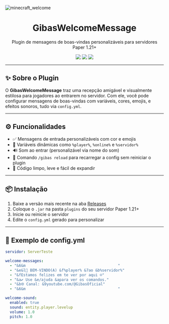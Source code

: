 ![minecraft_welcome](https://github.com/user-attachments/assets/8fccb0ea-812e-474a-be70-f2bbaab94b77)

<h1 align="center">GibasWelcomeMessage</h1>
<p align="center">
  Plugin de mensagens de boas-vindas personalizáveis para servidores Paper 1.21+
</p>

<p align="center">
  <img src="https://img.shields.io/badge/Minecraft-1.21%2B-blue?style=for-the-badge&logo=minecraft" />
  <img src="https://img.shields.io/badge/Java-21+-orange?style=for-the-badge&logo=openjdk" />
  <img src="https://img.shields.io/badge/API-Paper%20%2F%20Spigot-yellow?style=for-the-badge" />
</p>

---

## ✨ Sobre o Plugin

O **GibasWelcomeMessage** traz uma recepção amigável e visualmente estilosa para jogadores ao entrarem no servidor. Com ele, você pode configurar mensagens de boas-vindas com variáveis, cores, emojis, e efeitos sonoros, tudo via `config.yml`.

---

## ⚙️ Funcionalidades

- ✅ Mensagens de entrada personalizáveis com cor e emojis
- 🔁 Variáveis dinâmicas como `%player%`, `%online%` e `%servidor%`
- 🔊 Som ao entrar (personalizável via nome do som)
- 🔄 Comando `/gibas reload` para recarregar a config sem reiniciar o plugin
- 🧩 Código limpo, leve e fácil de expandir

---

## 📦 Instalação

1. Baixe a versão mais recente na aba [Releases](https://github.com/SeuUsuario/GibasPlugin/releases)
2. Coloque o `.jar` na pasta `plugins` do seu servidor Paper 1.21+
3. Inicie ou reinicie o servidor
4. Edite o `config.yml` gerado para personalizar

---

## 📁 Exemplo de config.yml

```yaml
servidor: ServerTeste

welcome-messages:
  - "&6&m                                         "
  - "&e&l👋 BEM-VINDO(A) &f%player% &7ao &b%servidor%"
  - "&fEstamos felizes em te ver por aqui ☺"
  - "&a✔ Use &e/ajuda &apara ver os comandos."
  - "&b🌐 Canal: &9youtube.com/@GibasOficial"
  - "&6&m                                         "

welcome-sound:
  enabled: true
  sound: entity.player.levelup
  volume: 1.0
  pitch: 1.0
